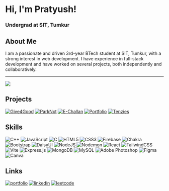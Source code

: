 # Hi, I'm Pratyush! 

### Undergrad at SIT, Tumkur

## About Me
I am a passionate and driven 3rd-year BTech student at SIT, Tumkur, with a strong interest in web development. I have experience in full-stack development and have worked on several projects, both independently and collaboratively.

***
![](https://github-readme-stats.vercel.app/api/top-langs/?username=Pratyush-Ge&theme=dark&hide_border=false&layout=compact)


## Projects


[![Give4Good](https://img.shields.io/badge/Give4good-<COLOR>?style=for-the-badge)](https://give4-goods.vercel.app/) [![ParkNxt](https://img.shields.io/badge/ParkNxt-<COLOR>?style=for-the-badge)](https://github.com/Pratyush-Ge/ParkNxt_Full) [![E-Challan](https://img.shields.io/badge/E_Challan-<COLOR>?style=for-the-badge)](https://github.com/Pratyush-Ge/E-Challan) [![Portfolio](https://img.shields.io/badge/Portfolio-<COLOR>?style=for-the-badge)](https://pratyushghatole.vercel.app/) [![Tenzies](https://img.shields.io/badge/Tenzies-<COLOR>?style=for-the-badge)](https://tenziesdicegame-pratyush.vercel.app/) 



## Skills
![C++](https://img.shields.io/badge/c++-%2300599C.svg?style=for-the-badge&logo=c%2B%2B&logoColor=white) ![JavaScript](https://img.shields.io/badge/javascript-%23323330.svg?style=for-the-badge&logo=javascript&logoColor=%23F7DF1E) ![C](https://img.shields.io/badge/c-%2300599C.svg?style=for-the-badge&logo=c&logoColor=white) ![HTML5](https://img.shields.io/badge/html5-%23E34F26.svg?style=for-the-badge&logo=html5&logoColor=white) ![CSS3](https://img.shields.io/badge/css3-%231572B6.svg?style=for-the-badge&logo=css3&logoColor=white) ![Firebase](https://img.shields.io/badge/firebase-%23039BE5.svg?style=for-the-badge&logo=firebase) ![Chakra](https://img.shields.io/badge/chakra-%234ED1C5.svg?style=for-the-badge&logo=chakraui&logoColor=white) ![Bootstrap](https://img.shields.io/badge/bootstrap-%238511FA.svg?style=for-the-badge&logo=bootstrap&logoColor=white) ![DaisyUI](https://img.shields.io/badge/daisyui-5A0EF8?style=for-the-badge&logo=daisyui&logoColor=white) ![NodeJS](https://img.shields.io/badge/node.js-6DA55F?style=for-the-badge&logo=node.js&logoColor=white) ![Nodemon](https://img.shields.io/badge/NODEMON-%23323330.svg?style=for-the-badge&logo=nodemon&logoColor=%BBDEAD) ![React](https://img.shields.io/badge/react-%2320232a.svg?style=for-the-badge&logo=react&logoColor=%2361DAFB) ![TailwindCSS](https://img.shields.io/badge/tailwindcss-%2338B2AC.svg?style=for-the-badge&logo=tailwind-css&logoColor=white) ![Vite](https://img.shields.io/badge/vite-%23646CFF.svg?style=for-the-badge&logo=vite&logoColor=white) ![Express.js](https://img.shields.io/badge/express.js-%23404d59.svg?style=for-the-badge&logo=express&logoColor=%2361DAFB) ![MongoDB](https://img.shields.io/badge/MongoDB-%234ea94b.svg?style=for-the-badge&logo=mongodb&logoColor=white) ![MySQL](https://img.shields.io/badge/mysql-%2300000f.svg?style=for-the-badge&logo=mysql&logoColor=white) ![Adobe Photoshop](https://img.shields.io/badge/adobe%20photoshop-%2331A8FF.svg?style=for-the-badge&logo=adobe%20photoshop&logoColor=white) ![Figma](https://img.shields.io/badge/figma-%23F24E1E.svg?style=for-the-badge&logo=figma&logoColor=white) ![Canva](https://img.shields.io/badge/Canva-%2300C4CC.svg?style=for-the-badge&logo=Canva&logoColor=white)


## Links
[![portfolio](https://img.shields.io/badge/my_portfolio-000?style=for-the-badge&logo=ko-fi&logoColor=white)](https://pratyushghatole.vercel.app/)
[![linkedin](https://img.shields.io/badge/linkedin-0A66C2?style=for-the-badge&logo=linkedin&logoColor=white)](https://www.linkedin.com/in/pratyush-ghatole-698121239/)
[![leetcode](https://img.shields.io/badge/LeetCode-FFA116?style=for-the-badge&logo=leetcode&logoColor=white)](https://leetcode.com/herewegoo/)

